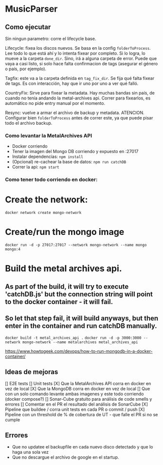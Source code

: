 # MusicParser

## Como ejecutar
 Sin ningun parametro: corre el lifecycle base.

 Lifecycle: fixea los discos nuevos. Se basa en la config `folderToProcess`. Lee todo lo que está ahí y lo intenta fixear por completo. Si lo logra, lo mueve a la carpeta `done_dir`. Sino, irá a alguna carpeta de error. Puede que vaya a casi listo, si solo hace falta confirmacion de tags (asegurar el género o país, por ejemplo).

 Tagfix: este va a la carpeta definida en `tag_fix_dir`. Se fija qué falta fixear de tags. Es con interacción, hay que ir uno por uno a ver qué falló.

 CountryFix: Sirve para fixear la metadata. Hay muchas bandas sin país, de cuando no tenía andando la metal-archives api. Correr para fixearlos, es automático no pide entry manual por el momento.

 Resync: vuelve a armar el archivo de backup y metadata. ATENCION. Configurar bien `folderToProcess` antes de correr este, ya que puede pisar todo el archivo backup.

 ### Como levantar la MetalArchives API
- Docker corriendo
- Tener la imagen del Mongo DB corriendo y expuesto en :27017
- Instalar dependencias: `npm install`
- (Opcional) re-cachear la base de datos: `npm run catchDB `
- Correr la api: `npm start`

 ### Como tener todo corriendo en docker:
 # Create the network:
`docker network create mongo-network`

# Create/run the mongo image
`docker run -d -p 27017:27017 --network mongo-network --name mongo mongo:4`

# Build the metal archives api.
## As part of the build, it will try to execute 'catchDB.js' but the connection string will point to the docker container - it will fail.
## So let that step fail, it will build anyways, but then enter in the container and run catchDB manually.

`docker build -t metal_archives_api .`
`docker run -d -p 3000:3000 --network mongo-network --name metalarchives metal_archives_api`

https://www.howtogeek.com/devops/how-to-run-mongodb-in-a-docker-container/

## Ideas de mejoras
[] E2E tests
[] Unit tests
[X] Que la MetalArchives API corra en docker en vez de local
[X] Que la MongoDB corra en docker en vez de local
[] Que con un solo comando levante ambas imagenes y este todo corriendo (docker compose?)
[] Sonar-Cube gratuito para análisis de code smells y errores
[] Comentar en el PR el resultado del análisis de SonarCube
[X] Pipeline que buildee / corra unit tests en cada PR o commit / push
[X] Pipeline con un threshold de % de cobertura de UT - que falle el PR si no se cumple

## Errores
- Que no updatee el backupfile en cada nuevo disco detectado y que lo haga una sola vez
- Que no descargue el archivo de google en el startup.